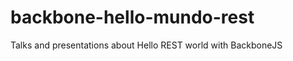backbone-hello-mundo-rest
=========================

Talks and presentations about Hello REST world with BackboneJS
